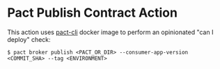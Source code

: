 # Pact Publish Contract Action

This action uses [pact-cli](https://github.com/pact-foundation/pact-ruby-cli) 
docker image to perform an opinionated "can I deploy" check:

```console
$ pact broker publish <PACT_OR_DIR> --consumer-app-version <COMMIT_SHA> --tag <ENVIRONMENT>
```
